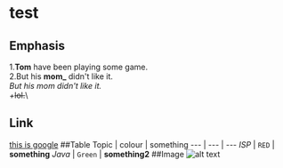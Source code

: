 # test
## Emphasis
1.**Tom** have been playing some game.\
2.But his **mom_** didn't like it.\
*But his *mom* didn't like it.  
+*~~lol.~~\
## Link
[this is google](https://www.google.com)
##Table
Topic | colour | something
--- | --- | ---
*ISP* | `RED` | **something**
*Java* | `Green` | **something2**
##Image
![alt text](https://vignette.wikia.nocookie.net/vsbattles/images/d/d0/Doraemon_render.png/ "Doraemon 1")
